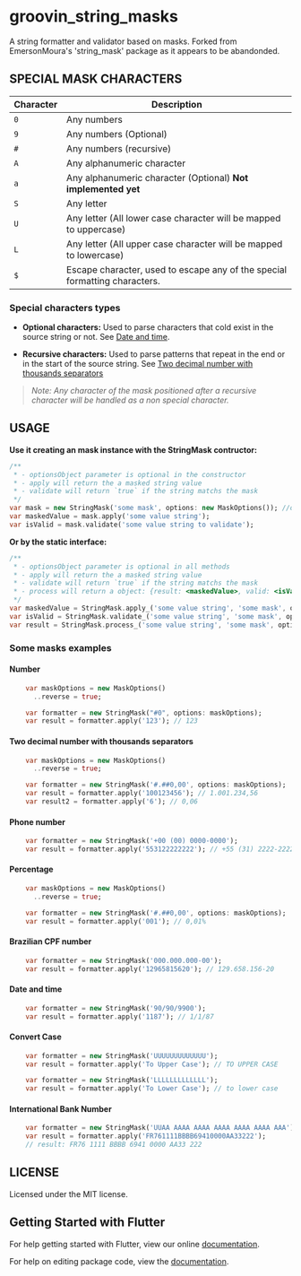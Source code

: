 # groovin_string_masks

A string formatter and validator based on masks. Forked from EmersonMoura's 'string_mask' package as it appears to be abandonded.

## SPECIAL MASK CHARACTERS

Character | Description
--- | ---
`0` | Any numbers
`9` | Any numbers (Optional)
`#` | Any numbers (recursive)
`A` | Any alphanumeric character
`a` | Any alphanumeric character (Optional) __Not implemented yet__
`S` | Any letter
`U` | Any letter (All lower case character will be mapped to uppercase)
`L` | Any letter (All upper case character will be mapped to lowercase)
`$` | Escape character, used to escape any of the special formatting characters.

### Special characters types

 - **Optional characters:** Used to parse characters that cold exist in the source string or not. See [Date and time](#date-and-time).

 - **Recursive characters:** Used to parse patterns that repeat in the end or in the start of the source string. See [Two decimal number with thousands separators](#two-decimal-number-with-thousands-separators)

> _Note: Any character of the mask positioned after a recursive character will be handled as a non special character._

## USAGE

 **Use it creating an mask instance with the StringMask contructor:**

```dart
/**
 * - optionsObject parameter is optional in the constructor
 * - apply will return the a masked string value
 * - validate will return `true` if the string matchs the mask
 */
var mask = new StringMask('some mask', options: new MaskOptions()); //optionsObject is optional
var maskedValue = mask.apply('some value string');
var isValid = mask.validate('some value string to validate');
```

**Or by the static interface:**

```dart
/**
 * - optionsObject parameter is optional in all methods
 * - apply will return the a masked string value
 * - validate will return `true` if the string matchs the mask
 * - process will return a object: {result: <maskedValue>, valid: <isValid>}
 */
var maskedValue = StringMask.apply_('some value string', 'some mask', optionsObject); 
var isValid = StringMask.validate_('some value string', 'some mask', optionsObject);
var result = StringMask.process_('some value string', 'some mask', optionsObject);
```

### Some masks examples

#### Number

```dart
    var maskOptions = new MaskOptions()
      ..reverse = true;

    var formatter = new StringMask("#0", options: maskOptions);
    var result = formatter.apply('123'); // 123
```

#### Two decimal number with thousands separators

```dart
    var maskOptions = new MaskOptions()
      ..reverse = true;

    var formatter = new StringMask('#.##0,00', options: maskOptions);
    var result = formatter.apply('100123456'); // 1.001.234,56
    var result2 = formatter.apply('6'); // 0,06
```

#### Phone number

```dart
    var formatter = new StringMask('+00 (00) 0000-0000');
    var result = formatter.apply('553122222222'); // +55 (31) 2222-2222
```

#### Percentage

```dart
    var maskOptions = new MaskOptions()
      ..reverse = true;

    var formatter = new StringMask('#.##0,00', options: maskOptions);
    var result = formatter.apply('001'); // 0,01%
```

#### Brazilian CPF number

```dart
    var formatter = new StringMask('000.000.000-00');
    var result = formatter.apply('12965815620'); // 129.658.156-20
```

#### Date and time

```dart
    var formatter = new StringMask('90/90/9900');
    var result = formatter.apply('1187'); // 1/1/87
```

#### Convert Case

```dart
    var formatter = new StringMask('UUUUUUUUUUUUU');
    var result = formatter.apply('To Upper Case'); // TO UPPER CASE
```

```dart
    var formatter = new StringMask('LLLLLLLLLLLLL');
    var result = formatter.apply('To Lower Case'); // to lower case
```

#### International Bank Number

```Dart
    var formatter = new StringMask('UUAA AAAA AAAA AAAA AAAA AAAA AAA');
    var result = formatter.apply('FR761111BBBB69410000AA33222');
	// result: FR76 1111 BBBB 6941 0000 AA33 222
```

## LICENSE

Licensed under the MIT license.


## Getting Started with Flutter

For help getting started with Flutter, view our online [documentation](https://flutter.io/).

For help on editing package code, view the [documentation](https://flutter.io/developing-packages/).
